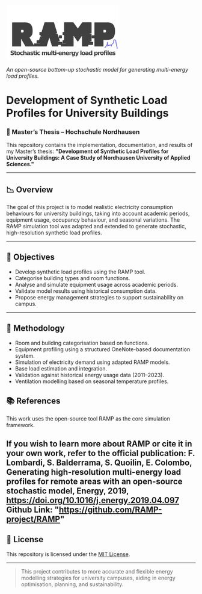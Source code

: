 <img src="/docs/figures/RAMP_logo_basic.png" width="300">

*An open-source bottom-up stochastic model for generating multi-energy load profiles.*

# Development of Synthetic Load Profiles for University Buildings
### 📘 Master’s Thesis – Hochschule Nordhausen

This repository contains the implementation, documentation, and results of my Master’s thesis:
**"Development of Synthetic Load Profiles for University Buildings: A Case Study of Nordhausen University of Applied Sciences."**

---

## 📉 Overview

The goal of this project is to model realistic electricity consumption behaviours for university buildings, taking into account academic periods, equipment usage, occupancy behaviour, and seasonal variations. The RAMP simulation tool was adapted and extended to generate stochastic, high-resolution synthetic load profiles.

---

## 🎯 Objectives

- Develop synthetic load profiles using the RAMP tool.
- Categorise building types and room functions.
- Analyse and simulate equipment usage across academic periods.
- Validate model results using historical consumption data.
- Propose energy management strategies to support sustainability on campus.

---

## 🔧 Methodology

- Room and building categorisation based on functions.
- Equipment profiling using a structured OneNote-based documentation system.
- Simulation of electricity demand using adapted RAMP models.
- Base load estimation and integration.
- Validation against historical energy usage data (2011–2023).
- Ventilation modelling based on seasonal temperature profiles.

## 📚 References
This work uses the open-source tool RAMP as the core simulation framework.

If you wish to learn more about RAMP or cite it in your own work, refer to the official publication:
F. Lombardi, S. Balderrama, S. Quoilin, E. Colombo, Generating high-resolution multi-energy load profiles for remote areas with an open-source stochastic model, Energy, 2019, https://doi.org/10.1016/j.energy.2019.04.097
Github Link: "https://github.com/RAMP-project/RAMP"
---

## 📖 License

This repository is licensed under the [MIT License](LICENSE).

---


> This project contributes to more accurate and flexible energy modelling strategies for university campuses, aiding in energy optimisation, planning, and sustainability.
